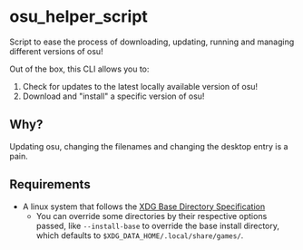 # osu_helper_script

Script to ease the process of downloading, updating, running and managing different versions of osu!

Out of the box, this CLI allows you to:

1. Check for updates to the latest locally available version of osu!
2. Download and "install" a specific version of osu!

## Why?

Updating osu, changing the filenames and changing the desktop entry is a pain.

## Requirements

- A linux system that follows the [XDG Base Directory Specification](https://specifications.freedesktop.org/basedir-spec/basedir-spec-latest.html)
  - You can override some directories by their respective options passed, like `--install-base` to
    override the base install directory, which defaults to `$XDG_DATA_HOME/.local/share/games/`.
